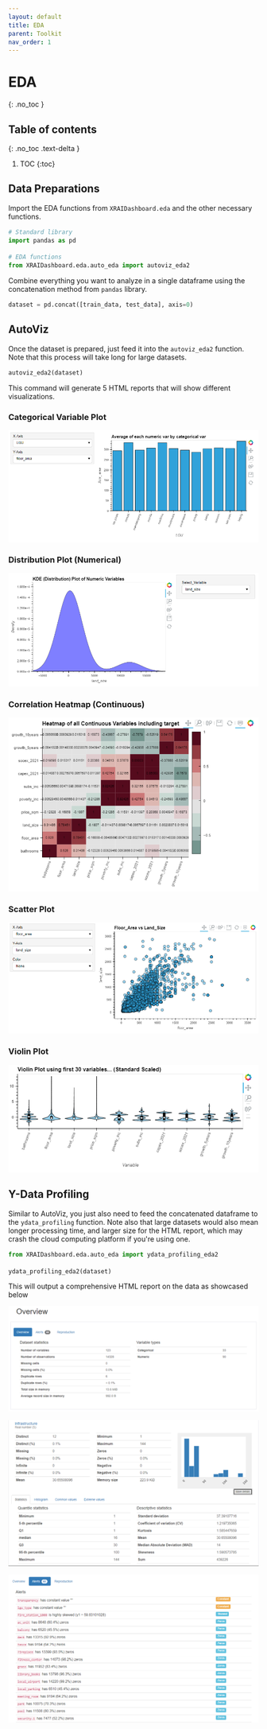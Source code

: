 ```yaml
---
layout: default
title: EDA
parent: Toolkit
nav_order: 1
---
```


# EDA
{: .no_toc }

## Table of contents
{: .no_toc .text-delta }

1. TOC
{:toc}

## Data Preparations

Import the EDA functions from `XRAIDashboard.eda` and the other necessary functions.


```python
# Standard library
import pandas as pd

# EDA functions
from XRAIDashboard.eda.auto_eda import autoviz_eda2
```


Combine everything you want to analyze in a single dataframe using the concatenation method from `pandas` library.


```python
dataset = pd.concat([train_data, test_data], axis=0)
```

## AutoViz

Once the dataset is prepared, just feed it into the `autoviz_eda2` function. Note that this process will take long for large datasets.


```python
autoviz_eda2(dataset)
```


This command will generate 5 HTML reports that will show different visualizations.

### Categorical Variable Plot

![](../../assets/images/eda_01.PNG)

### Distribution Plot (Numerical)

![](../../assets/images/eda_02.PNG)

### Correlation Heatmap (Continuous)

![](../../assets/images/eda_03.PNG)

### Scatter Plot

![](../../assets/images/eda_04.PNG)

### Violin Plot

![](../../assets/images/eda_05.PNG)

## Y-Data Profiling

Similar to AutoViz, you just also need to feed the concatenated dataframe to the `ydata_profiling` function. Note also that large datasets would also mean longer processing time, and larger size for the HTML report, which may crash the cloud computing platform if you're using one.


```python
from XRAIDashboard.eda.auto_eda import ydata_profiling_eda2

ydata_profiling_eda2(dataset)
```


This will output a comprehensive HTML report on the data as showcased below


![](../../assets/images/eda_06.PNG)


![](../../assets/images/eda_07.PNG)


![](../../assets/images/eda_08.PNG)


